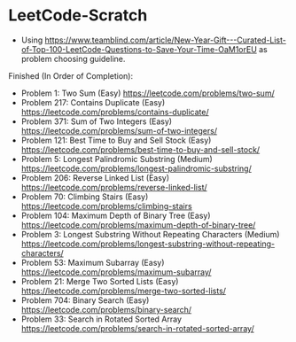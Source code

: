 # LeetCode-Scratch

  - Using https://www.teamblind.com/article/New-Year-Gift---Curated-List-of-Top-100-LeetCode-Questions-to-Save-Your-Time-OaM1orEU as problem choosing guideline. 

Finished (In Order of Completion): 
  - Problem 1: Two Sum (Easy) https://leetcode.com/problems/two-sum/
  - Problem 217: Contains Duplicate (Easy) https://leetcode.com/problems/contains-duplicate/
  - Problem 371: Sum of Two Integers (Easy) https://leetcode.com/problems/sum-of-two-integers/
  - Problem 121: Best Time to Buy and Sell Stock (Easy) https://leetcode.com/problems/best-time-to-buy-and-sell-stock/
  - Problem 5: Longest Palindromic Substring (Medium) https://leetcode.com/problems/longest-palindromic-substring/
  - Problem 206: Reverse Linked List (Easy) https://leetcode.com/problems/reverse-linked-list/
  - Problem 70: Climbing Stairs (Easy) https://leetcode.com/problems/climbing-stairs
  - Problem 104: Maximum Depth of Binary Tree (Easy) https://leetcode.com/problems/maximum-depth-of-binary-tree/
  - Problem 3: Longest Substring Without Repeating Characters (Medium) https://leetcode.com/problems/longest-substring-without-repeating-characters/
  - Problem 53: Maximum Subarray (Easy) https://leetcode.com/problems/maximum-subarray/
  - Problem 21: Merge Two Sorted Lists (Easy) https://leetcode.com/problems/merge-two-sorted-lists/
  - Problem 704: Binary Search (Easy) https://leetcode.com/problems/binary-search/
  - Problem 33: Search in Rotated Sorted Array https://leetcode.com/problems/search-in-rotated-sorted-array/
